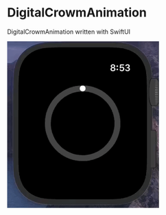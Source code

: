 # DigitalCrowmAnimation
DigitalCrowmAnimation written with SwiftUI

![alt text](https://github.com/alexroemerdeveloper/DigitalCrowmAnimation/blob/main/Circle.gif) 
